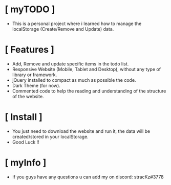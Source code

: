 # [ myTODO ] #

- This is a personal project where i learned how to manage the localStorage (Create/Remove and Update) data.

# [ Features ] #

- Add, Remove and update specific items in the todo list.
- Responsive Website (Mobile, Tablet and Desktop), without any type of library or framework.
- jQuery installed to compact as much as possible the code.
- Dark Theme (for now).
- Commented code to help the reading and understanding of the structure of the website.

# [ Install ] #

- You just need to download the website and run it, the data will be created/stored in your localStorage.
- Good Luck !!

# [ myInfo ] #

- If you guys have any questions u can add my on discord: stracKz#3778
